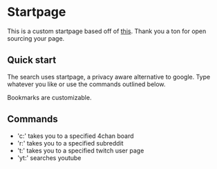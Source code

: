 Startpage
=========

This is a custom startpage based off of [this](https://github.com/rpinder/startpage). Thank you a ton for open sourcing your page.

Quick start
-----------

The search uses startpage, a privacy aware alternative to google. Type whatever you like or use the commands outlined below.

Bookmarks are customizable.

Commands
--------

+ 'c:' takes you to a specified 4chan board
+ 'r:' takes you to a specified subreddit
+ 't:' takes you to a specified twitch user page
+ 'yt:' searches youtube
